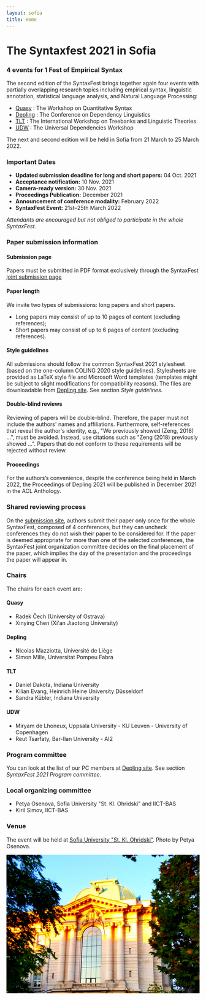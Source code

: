 ```yaml
---
layout: sofia
title: Home
---
```

# The Syntaxfest 2021 in Sofia

### 4 events for 1 Fest of Empirical Syntax

 The second edition of the SyntaxFest brings together again four events with partially overlapping research topics including empirical syntax, linguistic annotation, statistical language analysis, and Natural Language Processing:
* [Quasy](https://quasy-2021.webnode.cz/) : The Workshop on Quantitative Syntax
* [Depling](https://depling.org/depling2021/) : The Conference on Dependency Linguistics
* [TLT](https://tlt2021.phil.hhu.de/) : The International Workshop on Treebanks and Linguistic Theories 
* [UDW](https://universaldependencies.org/udw21/) : The Universal Dependencies Workshop


The next and second edition will be held in Sofia from 21 March to 25 March 2022.

### Important Dates

* **Updated submission deadline for long and short papers:** 04 Oct. 2021 
* **Acceptance notification:** 10 Nov. 2021
* **Camera-ready version:** 30 Nov. 2021
* **Proceedings Publication:** December 2021
* **Announcement of conference modality:** February 2022
* **SyntaxFest Event:** 21st–25th March 2022

_Attendants are encouraged but not obliged to participate in the whole SyntaxFest._

### Paper submission information

#### Submission page
Papers must be submitted in PDF format exclusively through the SyntaxFest 
[joint submission page](
https://easychair.org/conferences/?conf=syntaxfest2021)


#### Paper length
We invite two types of submissions: long papers and short papers.
- Long papers may consist of up to 10 pages of content (excluding references);
- Short papers may consist of up to 6 pages of content (excluding references).

#### Style guidelines
All submissions should follow the common SyntaxFest 2021 stylesheet (based on the one-column COLING 2020 style guidelines). Stylesheets are provided as LaTeX style file and Microsoft Word templates (templates might be subject to slight modifications for compatibility reasons). The files are downloadable from [Depling site](https://depling.org/depling2021/). See section _Style guidelines_.

#### Double-blind reviews

Reviewing of papers will be double-blind. Therefore, the paper must not include the authors' names and affiliations. Furthermore, self-references that reveal the author's identity, e.g., "We previously showed (Zeng, 2018) ...", must be avoided. Instead, use citations such as "Zeng (2018) previously showed ...". Papers that do not conform to these requirements will be rejected without review.

#### Proceedings
For the authors’s convenience, despite the conference being held in March 2022, the Proceedings of Depling 2021 will be published in December 2021 in the ACL Anthology.

### Shared reviewing process

On the [submission site](
https://easychair.org/account/signin?l=VPFgF6PmIlLQNqOKTkIMtL#), authors submit their paper only once for the whole SyntaxFest, composed of 4 conferences, but they can uncheck conferences they do not wish their paper to be considered for. If the paper is deemed appropriate for more than one of the selected conferences, the SyntaxFest joint organization committee decides on the final placement of the paper, which implies the day of the presentation and the proceedings the paper will appear in.

### Chairs

The chairs for each event are:

#### Quasy

- Radek Čech (University of Ostrava)
- Xinying Chen (Xi'an Jiaotong University)

#### Depling

- Nicolas Mazziotta, Université de Liège
- Simon Mille, Universitat Pompeu Fabra

#### TLT

- Daniel Dakota, Indiana University
- Kilian Evang, Heinrich Heine University Düsseldorf
- Sandra Kübler, Indiana University

#### UDW

- Miryam de Lhoneux, Uppsala University - KU Leuven - University of Copenhagen
- Reut Tsarfaty, Bar-Ilan University - AI2

### Program committee

You can look at the list of our PC members at [Depling site](https://depling.org/depling2021/). See section _SyntaxFest 2021 Program committee_.

### Local organizing committee

- Petya Osenova, Sofia University "St. Kl. Ohridski" and IICT-BAS
- Kiril Simov, IICT-BAS


### Venue

The event will be held at [Sofia University "St. Kl. Ohridski"](https://www.uni-sofia.bg/index.php/eng).
Photo by Petya Osenova.

![Sofia University. Photo by Petya Osenova](images/su-4.jpg)



